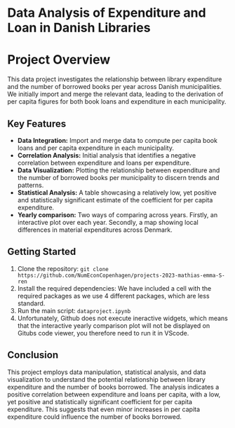 # Data Analysis of Expenditure and Loan in Danish Libraries 

# Project Overview 
This data project investigates the relationship between library expenditure and the number of borrowed books per year across Danish municipalities. We initially import and merge the relevant data, leading to the derivation of per capita figures for both book loans and expenditure in each municipality.

## Key Features

- **Data Integration:** Import and merge data to compute per capita book loans and per capita expenditure in each municipality.
- **Correlation Analysis:** Initial analysis that identifies a negative correlation between expenditure and loans per expenditure.
- **Data Visualization:** Plotting the relationship between expenditure and the number of borrowed books per municipality to discern trends and patterns.
- **Statistical Analysis:** A table showcasing a relatively low, yet positive and statistically significant estimate of the coefficient for per capita expenditure.
- **Yearly comparison:** Two ways of comparing across years. Firstly, an interactive plot over each year. Secondly, a map showing local differences in material expenditures across Denmark.

## Getting Started
1. Clone the repository: `git clone https://github.com/NumEconCopenhagen/projects-2023-mathias-emma-S-ren`
2. Install the required dependencies: We have included a cell with the required packages as we use 4 different packages, which are less standard. 
3. Run the main script: `dataproject.ipynb`
4. Unfortunately, Github does not execute ineractive widgets, which means that the interactive yearly comparison plot will not be displayed on Gitubs code viewer, 
   you therefore need to run it in VScode.

## Conclusion 

This project employs data manipulation, statistical analysis, and data visualization to understand the potential relationship between library expenditure and the number of books borrowed. The analysis indicates a positive correlation between expenditure and loans per capita, with a low, yet positive and statistically significant coefficient for per capita expenditure. This suggests that even minor increases in per capita expenditure could influence the number of books borrowed.

